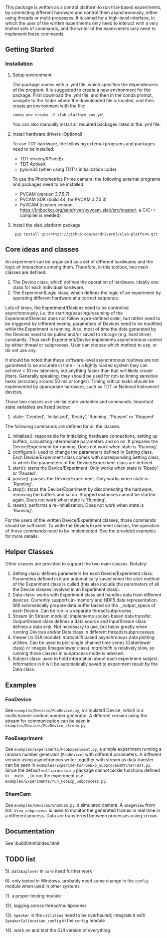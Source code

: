 This package is written as a control platform to run trial-based experiments, by connecting different hardware and 
control them asynchronously, either using threads or multi-processes. It is aimed for a high-level interface, in which 
the user of the written experiments only need to interact with a very limited sets of commands, and the writer of the
experiments only need to implement these commands.

## Getting Started

### Installation
1. Setup environment

    The package comes with a .yml file, which specifies the dependencies of the program. It is suggested to create a new 
environment for the package. First download the .yml file, and then in the conda prompt, navigate to the folder where 
the downloaded file is located, and then create an environment with the file:
    ```
    conda env create -f slab_platform_env.yml
    ```
   
   You can also manually install all required packages listed in the .yml file.

2. Install hardware drivers (Optional)

    To use TDT hardware, the following external programs and packages need to be installed:
    * TDT drivers/RPvdsEx
    * TDT ActiveX
    * pywin32 (when using TDT's initialization code)

    To use the Photometrics Prime camera, the following external programs and packages need to be installed:
    * PVCAM (version 3.7.5.7)
    * PVCAM SDK (build 44, for PVCAM 3.7.3.3)
    * PyVCAM (custom version, https://bitbucket.org/sandriver/pyvcam_slab/src/master/; a C/C++ compiler is needed)

3. Install the slab_platform package
   ```
    pip install git+https://github.com/sandriver03/slab-platform.git
   ```


## Core ideas and classes

An experiment can be organized as a set of different hardwares and the logic of interactions among them. Therefore, in 
this toolbox, two main classes are defined:
1. The Device class, which defines the operation of hardware. Ideally one class for each individual hardware.
2. The ExperimentLogic class, which defines the logic of an experiment by operating different hardware at a correct 
sequence.

Lots of times, the Experiment/Devices need to be controlled asynchronously, i.e. the starting/pausing/resuming of the 
Experiment/Devices does not follow a pre-defined order, but rather need to be triggered by different events; parameters 
of Devices need to be modified while the Experiment is running. Also, most of time the data generated by the Devices 
need to be pulled and/or saved to storage (e.g. hard drive) constantly. Thus each Experiment/Device implements 
asynchronous control by either thread or subprocess. User can choose which method to use, or do not use any. 

It should be noted that these software-level asynchronous routines are not garanteed to be accurate in time - in a 
lightly loaded system they can achieve < 10 ms latencies, but anything faster than that will likely create jitters. 
Generally speaking, they should be used for not-so timing sensitive tasks (accuracy around 50 ms or longer). Timing 
critical tasks should be implemented by appropriate hardware, such as TDT or National Instrument devices.

Those two classes use similar state variables and commands. Important state variables are listed below:
1. state: 'Created', 'Initialized', 'Ready', 'Running', 'Paused' or 'Stopped'

The following commands are defined for all the classes:
1. initialize(): responsible for initializing hardware connections, setting up buffers, calculating intermediate 
parameters and so on. It prepares the Device/Experiment for running. Does not work when state is 'Running'.
2. configure(): used to change the parameters defined in Setting class. Each Device/Experiment class comes with 
corresponding Setting class, in which the parameters of the Device/Experiment class are defined.
3. start(): starts the Device/Experiment. Only works when state is 'Ready' or 'Paused'.
4. pause(): pauses the Device/Experiment. Only works when state is 'Running'.
5. stop(): stops the Device/Experiment by disconnecting the hardware, removing the buffers and so on. Stopped instances 
cannot be started again. Does not work when state is 'Running'.
6. reset(): performs a re-initialization. Does not work when state is 'Running'.

For the users of the written Device/Experiment classes, those commands should be sufficient. To write the 
Device/Experiment classes, the operation of those commands need to be implemented. See the provided examples for more 
details.

## Helper Classes
Other classes are provided to support the two main classes. Notably:
1. Setting class: defines parameters for each Device/Experiment class. Parameters defined in it are automatically saved 
when the *start* method of the Experiment class is called (this also include the parameters of all the Device classes 
involved in an Experiment class).
2. Data class: works with Experiment class and handles data from different devices. Currently supports in-memory and 
HDF5 data representation. Will automatically prepare data buffer based on the ._output_specs of each Device. Can be run 
in a separate thread/subprocess.
3. Stream (in Stream module): implements socket-based data transfer. OutputStream class defines a data source and 
InputStream class defines a data sink. Not necessary to use, but helps greatly when running Devices and/or Data class in
different threads/subprocesses.
4. Viewer (in GUI module): *matplotlib* based asynchronous data plotting utilities. Can be used to plot single channel 
time series (DataViewer class) or images (ImageViewer class). *matplotlib* is relatively slow, so running those classes 
in subprocess mode is advised.
5. Subject class: used to hold information about each experiment subject. Information in it will be automatically saved 
to experiment result by the Data class.


## Examples

### FooDevice
See `examples/Devices/FooDevice.py`, a simulated Device, which is a multichannel random number generator. A different 
version using the stream for communication can be seen in `examples/Devices/FooDevice_stream.py`

### FooExepriment
See `examples/Experiments/FooExperiment.py`, a simple experiment running a random number generator (`FooDevice`) with 
different parameters. A different version using asynchronous writer together with stream as data transfer can be seen in
`examples/Experiments/FooExp_SubprocessWriterTest.py`. Since the default `multiprocessing` package cannot pickle 
functions defined in `__main__`, to run the experiment use `examples/Experiments/run_FooExp_Subprocess.py`.

### ShamCam
See `examples/Devices/ShamCam.py`, a simulated camera. A `ImageView` from `GUI.View_subprocess` is used to monitor the 
generated frames in real time in a different process. Data are transferred between processes using `stream`.


## Documentation
See \build\html\index.html


## TODO list

5). `DataExplorer` in `core` need further work

6). only tested in Windows. probably need some change in the `config` module when used in other systems

7). a proper testing module

12). logging across thread/multiprocess

13). `Speaker` in the `utilities` need to be overhauled; integrate it with `SpeakerCalibration_config` in the `config` 
module

14). work on and test the GUI version of everything
